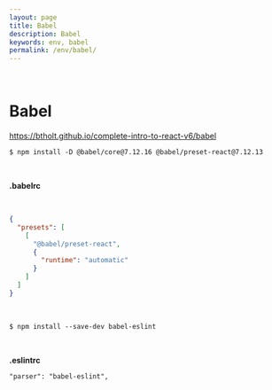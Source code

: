 ```yaml
---
layout: page
title: Babel
description: Babel
keywords: env, babel
permalink: /env/babel/
---
```


<br/>

# Babel

https://btholt.github.io/complete-intro-to-react-v6/babel

```
$ npm install -D @babel/core@7.12.16 @babel/preset-react@7.12.13
```

<br/>

**.babelrc**

<br/>

```json
{
  "presets": [
    [
      "@babel/preset-react",
      {
        "runtime": "automatic"
      }
    ]
  ]
}
```

<br/>

    $ npm install --save-dev babel-eslint

<br/>

**.eslintrc**

```
"parser": "babel-eslint",
```

